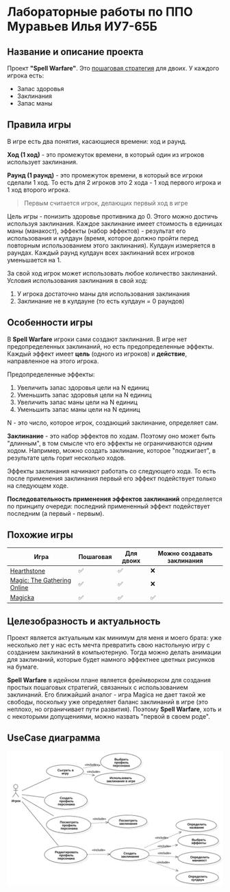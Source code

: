 # Лабораторные работы по ППО Муравьев Илья ИУ7-65Б

## Название и описание проекта
Проект **"Spell Warfare"**. Это [пошаговая стратегия](https://ru.wikipedia.org/wiki/%D0%9F%D0%BE%D1%88%D0%B0%D0%B3%D0%BE%D0%B2%D0%B0%D1%8F_%D1%81%D1%82%D1%80%D0%B0%D1%82%D0%B5%D0%B3%D0%B8%D1%8F)
для двоих. У каждого игрока есть:
- Запас здоровья
- Заклинания
- Запас маны

## Правила игры
В игре есть два понятия, касающиеся времени: ход и раунд.

**Ход (1 ход)** - это промежуток времени, в который один из игроков использует заклинания.

**Раунд (1 раунд)** - это промежуток времени, в который все игроки сделали 1 ход.
То есть для 2 игроков это 2 хода - 1 ход первого игрока и 1 ход второго игрока.

> Первым считается игрок, делающих первый ход в игре

Цель игры - понизить здоровье противника до 0. Этого можно достичь используя заклинания.
Каждое заклинание имеет стоимость в единицах маны (манакост), эффекты (набор эффектов) - результат его использования
и кулдаун (время, которое должно пройти перед повторным использованием этого заклинания). Кулдаун измеряется в раундах.
Каждый раунд кулдаун всех заклинаний всех игроков уменьшается на 1.

За свой ход игрок может использовать любое количество заклинаний. Условия использования заклинания в свой ход:
1. У игрока достаточно маны для использования заклинания
2. Заклинание не в кулдауне (то есть кулдаун = 0 раундов)

## Особенности игры
В **Spell Warfare** игроки сами создают заклинания.
В игре нет предопределенных заклинаний, но есть предопределенные эффекты.
Каждый эффект имеет **цель** (одного из игроков) и **действие**, направленное на этого игрока.

Предопределенные эффекты:
1. Увеличить запас здоровья цели на N единиц
2. Уменьшить запас здоровья цели на N единиц 
3. Увеличить запас маны цели на N единиц 
4. Уменьшить запас маны цели на N единиц

N - это число, которое игрок, создающий заклинание, определяет сам.

**Заклинание** - это набор эффектов по ходам.
Поэтому оно может быть "длинным", в том смысле что его эффекты не ограничиваются одним ходом.
Например, можно создать заклинание, которое "поджигает", в результате цель горит несколько ходов.

Эффекты заклинания начинают работать со следующего хода.
То есть после применения заклинания первый его эффект подействует только на следующем ходе.

**Последовательность применения эффектов заклинаний** определяется по принципу очереди: последний примененный эффект подействует последним (а первый - первым). 

## Похожие игры

| Игра                                                             | Пошаговая | Для двоих | Можно создавать заклинания |
|------------------------------------------------------------------|-----------|-----------|----------------------------|
| [Hearthstone](https://playhearthstone.com)                       | ✅         | ✅         | ❌                          |
| [Magic: The Gathering Online](https://magic.wizards.com/en/mtgo) | ✅         | ✅         | ❌                          |
| [Magicka](https://store.steampowered.com/app/42910/Magicka/)     | ✅         | ✅         | ✅                          |


## Целезобразность и актуальность
Проект является актуальным как минимум для меня и моего брата:
уже несколько лет у нас есть мечта превратить свою настольную игру с созданием заклинаний в компьютерную.
Тогда можно делать анимации для заклинаний, которые будет намного эффектнее цветных рисунков на бумаге.

**Spell Warfare** в идейном плане является фреймворком для создания простых пошаговых стратегий,
связанных с использованием заклинаний. Его ближайший аналог - игра Magica не дает такой же свободы,
поскольку уже определяет баланс заклинаний в игре (это неплохо, но ограничивает пути развития). Поэтому **Spell Warfare**,
хоть и с некоторыми допущениями, можно назвать "первой в своем роде". 


## UseCase диаграмма
![UseCase диаграмма](./docs/UseCase.svg)
